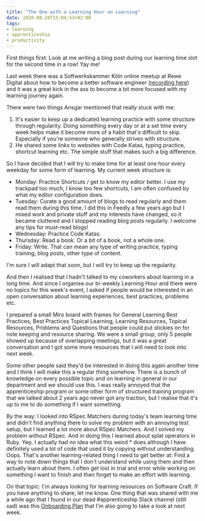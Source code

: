 ```yaml
---
title: "The One with a Learning Hour on Learning"
date: 2020-08-28T15:04:53+02:00
tags:
- learning
- apprenticeship
- productivity
---
```


First things first: Look at me writing a blog post during our learning time slot for the second time in a row! Yay me!

Last week there was a Softwerkskammer Köln online meetup at Rewe Digital about how to become a better software engineer ([recording here](https://www.youtube.com/watch?v=bnq3RuHnu34)) and it was a great kick in the ass to become a bit more focused with my learning journey again.

There were two things Ansgar mentioned that really stuck with me:

1. It's easier to keep up a dedicated learning practice with some structure through regularity. Doing something every day or at a set time every week helps make it become more of a habit that's difficult to skip. Especially if you're someone who generally strives with structure.
2. He shared some links to websites with Code Katas, typing practice, shortcut learning etc. The simple stuff that makes such a big difference.

So I have decided that I will try to make time for at least one hour every weekday for some form of learning. My current week structure is:

- Monday: Practice Shortcuts / get to know my editor better. I use my trackpad too much, I know too few shortcuts, I am often confused by what my editor configuration does.
- Tuesday: Curate a good amount of blogs to read regularly and them read them during this time. I did this in Feedly a few years ago but I mixed work and private stuff and my interests have changed, so it became cluttered and I stopped reading blog posts regularly. I welcome any tips for must-read blogs!
- Wednesday: Practice Code Katas.
- Thursday: Read a book. Or a bit of a book, not a whole one.
- Friday: Write. That can mean any type of writing practice, typing training, blog posts, other type of content.

I'm sure I will adapt that soon, but I will try to keep up the regularity.

And then I realised that I hadn't talked to my coworkers about learning in a long time. And since I organise our bi-weekly Learning Hour and there were no topics for this week's event, I asked if people would be interested in an open conversation about learning experiences, best practices, problems etc.

I prepared a small Miro board with frames for General Learning Best Practices, Best Practices Topical Learning, Learning Resources, Topical Resources, Problems and Questions that people could put stickies on for note keeping and resource sharing. We were a small group, only 5 people showed up because of overlapping meetings, but it was a great conversation and I got some more resources that I will need to look into next week.

Some other people said they'd be interested in doing this again another time and I think I will make this a regular thing somehow. There is a bunch of knowledge on every possible topic and on learning in general in our department and we should use this. I was really annoyed that the apprenticeship program or some other form of structured training program that we talked about 2 years ago never got any traction, but I realise that it's up to me to do something if I want something.

By the way: I looked into RSpec Matchers during today's team learning time and didn't find anything there to solve my problem with an annoying test setup, but I learned a lot more about RSpec Matchers. And I solved my problem without RSpec. And in doing this I learned about splat operators in Ruby. Yep. I actually had no idea what this weird * does although I have definitely used a lot of code that used it by copying without understanding. Oops. That's another learning-related thing I need to get better at: Find a way to note down things that I don't understand while using them and then actually learn about them. I often get lost in trial and error while working on something I want to finish and then forget to make an effort with learning.

On that topic: I'm always looking for learning resources on Software Craft. If you have anything to share, let me know. One thing that was shared with me a while ago that I found in our dead #apprenticeship Slack channel (still sad) was this [Onboarding Plan](https://github.com/flyeralarm/onboarding) that I'm also going to take a look at next week.
